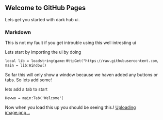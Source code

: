 ## Welcome to GitHub Pages

Lets get you started with dark hub ui.
### Markdown
This is not my fault if you get introuble using this well intresting ui 

Lets start by importing the ui by doing
```markdown
local lib = loadstring(game:HttpGet("https://raw.githubusercontent.com/RandomAdamYT/DarkHub/master/NewUI"))()
main = lib:Window()
```
So far this will only show a window because we haven added any buttons or tabs. So lets add some!

lets add a tab to start
```markdown
Hewwo = main:Tab('Welcome')
```

Now when you load this up you should be seeing this.!
[Uploading image.png…]()
